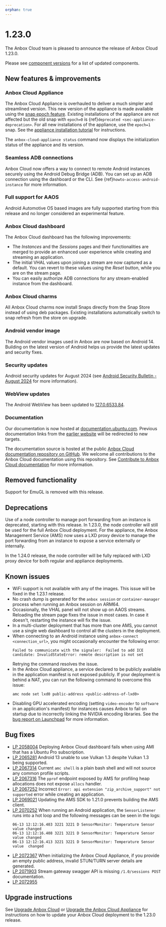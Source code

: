 ```yaml
---
orphan: true
---
```

# 1.23.0

The Anbox Cloud team is pleased to announce the release of Anbox Cloud 1.23.0.

Please see [component versions](https://documentation.ubuntu.com/anbox-cloud/en/latest/reference/component-versions) for a list of updated components.

## New features & improvements

### Anbox Cloud Appliance
The Anbox Cloud Appliance is overhauled to deliver a much simpler and streamlined version. This new version of the appliance is made available using the [snap epoch feature](https://snapcraft.io/docs/snap-epochs). Existing installations of the appliance are not affected but the old snap with `epoch=0` is {ref}`deprecated <sec-appliance-deprecation>`. For all new installations of the appliance, use the `epoch=1` snap. See the [appliance installation tutorial](https://documentation.ubuntu.com/anbox-cloud/en/latest/tutorial/installing-appliance/) for instructions.

The `anbox-cloud-appliance status` command now displays the initialization status of the appliance and its version. <!--AC-2513-->

### Seamless ADB connections

Anbox Cloud now offers a way to connect to remote Android instances securely using the Android Debug Bridge (ADB). You can set up an ADB connection using the dashboard or the CLI. See {ref}`howto-access-android-instance` for more information.

### Full support for AAOS

Android Automotive OS based images are fully supported starting from this release and no longer considered an experimental feature.<!--AC-2660-->

### Anbox Cloud dashboard

The Anbox Cloud dashboard has the following improvements:

* The *Instances* and the *Sessions* pages and their functionalities are merged to provide an enhanced user experience while creating and streaming an application.
* The initial VHAL values upon joining a stream are now captured as a default. You can revert to these values using the *Reset* button, while you are on the stream page.
* You can easily authorize ADB connections for any stream-enabled instance from the dashboard.

### Anbox Cloud charms

All Anbox Cloud charms now install Snaps directly from the Snap Store instead of using deb packages. Existing installations automatically switch to snap refresh from the store on upgrade.<!--AC-2523-->

### Android vendor image

The Android vendor images used in Anbox are now based on Android 14. Building on the latest version of Android helps us provide the latest updates and security fixes.

### Security updates

Android security updates for August 2024 (see [Android Security Bulletin - August 2024](https://source.android.com/docs/security/bulletin/2024-08-01) for more information).

### WebView updates

The Android WebView has been updated to [127.0.6533.84](https://chromereleases.googleblog.com/2024/07/chrome-for-android-update_30.html).

### Documentation

Our documentation is now hosted at [documentation.ubuntu.com](https://documentation.ubuntu.com/anbox-cloud/en/latest). Previous documentation links from the [earlier website](https://anbox-cloud.io) will be redirected to new targets.

The documentation source is hosted at the public [Anbox Cloud documentation repository on GitHub](https://github.com/canonical/anbox-cloud-docs). We welcome all contributions to the Anbox Cloud documentation using this repository. See [Contribute to Anbox Cloud documentation](https://documentation.ubuntu.com/anbox-cloud/en/latest/contribute/landing/) for more information.

## Removed functionality

Support for EmuGL is removed with this release.

## Deprecations

Use of a node controller to manage port forwarding from an instance is deprecated, starting with this release. In 1.23.0, the node controller will still be used for the full Anbox Cloud deployment. For the appliance, the Anbox Management Service (AMS) now uses a LXD proxy device to manage the port forwarding from an instance to expose a service externally or internally.

In the 1.24.0 release, the node controller will be fully replaced with LXD proxy device for both regular and appliance deployments.<!--AC--2487-->

## Known issues

* WiFi support is not available with any of the images. This issue will be fixed in the 1.23.1 release. <!--AC-2647-->
* No crash dump is generated for the `anbox session` or `container-manager` process when running an Anbox session on ARM64.
* Occasionally, the VHAL panel will not show up on AAOS streams. Reloading the stream page fixes the issue in most cases. In case it doesn't, restarting the instance will fix the issue.
* In a multi-cluster deployment that has more than one AMS, you cannot use a single web dashboard to control all the clusters in the deployment.
* When connecting to an Android instance using `anbox-connect <connection_url>`, you might occasionally encounter the following error:
    ```
    Failed to communicate with the signaler:  Failed to add ICE candidate: InvalidStateError: remote description is not set
    ```
    Retrying the command resolves the issue.
* In the Anbox Cloud appliance, a service declared to be publicly available in the application manifest is not exposed publicly. If your deployment is behind a NAT, you can run the following command to overcome this issue:
    ```
    amc node set lxd0 public-address <public-address-of-lxd0>
    ```
* Disabling GPU accelerated encoding (setting `video-encoder` to `software` in an application's manifest) for instances causes Anbox to fail on startup due to incorrectly linking the NVIDIA encoding libraries. See the [bug report on Launchpad](https://bugs.launchpad.net/anbox-cloud/+bug/2076893) for more information.

## Bug fixes

- [LP 2058004](https://bugs.launchpad.net/anbox-cloud/+bug/2058004) Deploying Anbox Cloud dashboard fails when using AMI that has a Ubuntu Pro subscription.
- [LP 2065281](https://bugs.launchpad.net/anbox-cloud/+bug/2065281) Android 13 unable to use Vulkan 1.3 despite Vulkan 1.3 being supported.
- [LP 2067314](https://bugs.launchpad.net/anbox-cloud/+bug/2067314) Current `amc shell` is a plain bash shell and will not source any common profile scripts.
- [LP 2067316](https://bugs.launchpad.net/anbox-cloud/+bug/2067316) The `pprof` endpoint exposed by AMS for profiling heap allocations does not expose `allocs` handler.
- [LP 2067252](https://bugs.launchpad.net/anbox-cloud/+bug/2067252) Incorrect  `Error: api extension "zip_archive_support" not supported` error while creating an application.
- [LP 2069021](https://bugs.launchpad.net/anbox-cloud/+bug/2069021) Updating the AMS SDK to 1.21.0 prevents building the AMS client.
- [LP 2070252](https://bugs.launchpad.net/anbox-cloud/+bug/2070252) When running an Android application, the `SensorListener` runs into a hot loop and the following messages can be seen in the logs:
    ```
    06-13 12:12:16.403 3221 3221 D SensorMonitor: Temperature Sensor value changed
    06-13 12:12:16.408 3221 3221 D SensorMonitor: Temperature Sensor value changed
    06-13 12:12:16.413 3221 3221 D SensorMonitor: Temperature Sensor value  changed
    ```
- [LP 2072367](https://bugs.launchpad.net/anbox-cloud/+bug/2072367) When initializing the Anbox Cloud Appliance, if you provide an empty public address, invalid STUN/TURN server details are generated.
- [LP 2071903](https://bugs.launchpad.net/anbox-cloud/+bug/2071903) Stream gateway swagger API is missing `/1.0/sessions POST` documentation.
- [LP 2072955](https://bugs.launchpad.net/anbox-cloud/+bug/2072955)

## Upgrade instructions

See [Upgrade Anbox Cloud](https://documentation.ubuntu.com/anbox-cloud/en/latest/howto/update/upgrade-anbox) or [Upgrade the Anbox Cloud Appliance](https://documentation.ubuntu.com/anbox-cloud/en/latest/howto/update/upgrade-appliance) for instructions on how to update your Anbox Cloud deployment to the 1.23.0 release.
